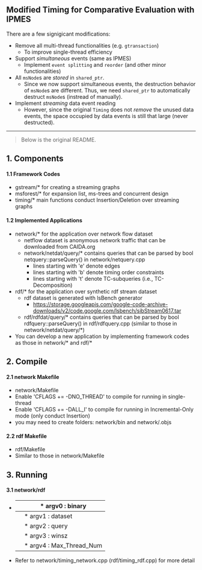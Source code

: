 ## Modified Timing for Comparative Evaluation with IPMES
There are a few signigicant modifications:
- Remove all multi-thread functionalities (e.g. `gtransaction`)
  - To improve single-thread efficiency
- Support *simultaneous* events (same as IPMES)
  - Implement `event splitting` and `reorder` (and other minor functionalities)
- All `msNode`s are *stored* in `shared_ptr`.
  - Since we now support simultaneous events, the destruction behavior of `msNode`s are different. Thus, we need `shared_ptr` to automatically destruct `msNode`s (instread of manually).
- Implement *streaming* data event reading
  - However, since the original `Timing` does not *remove* the unused data events, the space occupied by data events is still that large (never destructed).

---
> Below is the original README.
## 1. Components

#### 1.1 Framework Codes

* gstream/* for creating a streaming graphs
* msforest/* for expansion list, ms-trees and concurrent design
* timing/* main functions conduct Insertion/Deletion over streaming graphs

#### 1.2 Implemented Applications

* network/* for the application over network flow dataset
  * netflow dataset is anonymous network traffic that can be downloaded from CAIDA.org
  * network/netdat/query/* contains queries that can be parsed by bool netquery::parseQuery() in network/netquery.cpp
    * lines starting with 'e' denote edges
    * lines starting with 'b' denote timing order constraints
    * lines starting with 't' denote TC-subqueries (i.e., TC-Decomposition)
* rdf/* for the application over synthetic rdf stream dataset 
  * rdf dataset is generated with lsBench generator 
    * https://storage.googleapis.com/google-code-archive-downloads/v2/code.google.com/lsbench/sibStream0617.tar
  * rdf/rdfdat/query/* contains queries that can be parsed by bool rdfquery::parseQuery() in rdf/rdfquery.cpp (similar to those in network/netdat/query/*)
* You can develop a new application by implementing framework codes as those in network/* and rdf/*

## 2. Compile

#### 2.1 network Makefile

* network/Makefile
* Enable 'CFLAGS += -DNO_THREAD' to compile for running in single-thread
* Enable 'CFLAGS += -DALL_I' to compile for running in Incremental-Only mode (only conduct Insertion)
* you may need to create folders: network/bin and network/.objs

 #### 2.2 rdf Makefile

* rdf/Makefile
* Similar to those in network/Makefile

## 3. Running

#### 3.1 network/rdf

* |      | * argv0 : binary         |
  | ---- | ------------------------ |
  |      | * argv1 : dataset        |
  |      | * argv2 : query          |
  |      | * argv3 : winsz          |
  |      | * argv4 : Max_Thread_Num |

* Refer to network/timing_network.cpp (rdf/timing_rdf.cpp) for more detail
